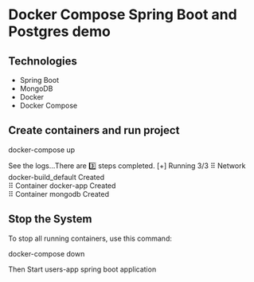 <h1>Docker Compose Spring Boot and Postgres demo</h1>
<h2>Technologies</h2>
<ul>
  <li>Spring Boot</li>
  <li>MongoDB</li>
  <li>Docker</li>
  <li>Docker Compose</li>
</ul>

<h2>Create containers and run project</h2>
docker-compose up

See the logs…There are 3️⃣ steps completed.
[+] Running 3/3
 ⠿ Network docker-build_default  Created                                                                                                                           
 ⠿ Container docker-app          Created                                                                                                                           
 ⠿ Container mongodb             Created

<h2>Stop the System</h2>
To stop all running containers, use this command:

docker-compose down

Then Start users-app spring boot application
